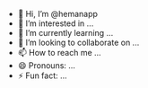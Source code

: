- 👋 Hi, I’m @hemanapp
- 👀 I’m interested in ...
- 🌱 I’m currently learning ...
- 💞️ I’m looking to collaborate on ...
- 📫 How to reach me ...
- 😄 Pronouns: ...
- ⚡ Fun fact: ...

<!---
hemanapp/hemanapp is a ✨ special ✨ repository because its `README.md` (this file) appears on your GitHub profile.
You can click the Preview link to take a look at your changes.
--->
